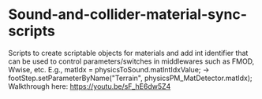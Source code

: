 # Sound-and-collider-material-sync-scripts

Scripts to create scriptable objects for materials and add int identifier that can be used to control parameters/switches in middlewares such as FMOD, Wwise, etc. 
E.g., matIdx = physicsToSound.matIntIdxValue; -> footStep.setParameterByName("Terrain", physicsPM_MatDetector.matIdx);
Walkthrough here: https://youtu.be/sF_hE6dw5Z4
